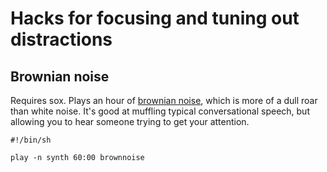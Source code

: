 # Hacks for focusing and tuning out distractions

## Brownian noise

Requires sox. Plays an hour of [brownian noise](http://en.wikipedia.org/wiki/Brownian_noise), which is more of a dull roar than white noise. It's good at muffling typical conversational speech, but allowing you to hear someone trying to get your attention.

    #!/bin/sh

    play -n synth 60:00 brownnoise

